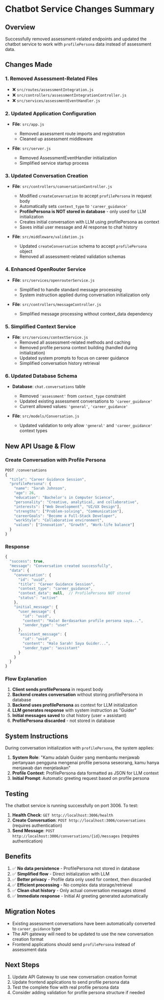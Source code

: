 # Chatbot Service Changes Summary

## Overview
Successfully removed assessment-related endpoints and updated the chatbot service to work with `profilePersona` data instead of assessment data.

## Changes Made

### 1. Removed Assessment-Related Files
- ❌ `src/routes/assessmentIntegration.js`
- ❌ `src/controllers/assessmentIntegrationController.js`
- ❌ `src/services/assessmentEventHandler.js`

### 2. Updated Application Configuration
- **File**: `src/app.js`
  - Removed assessment route imports and registration
  - Cleaned up assessment middleware

- **File**: `src/server.js`
  - Removed AssessmentEventHandler initialization
  - Simplified service startup process

### 3. Updated Conversation Creation
- **File**: `src/controllers/conversationController.js`
  - Modified `createConversation` to accept `profilePersona` in request body
  - Automatically sets `context_type` to `'career_guidance'`
  - **ProfilePersona is NOT stored in database** - only used for LLM initialization
  - Creates initial conversation with LLM using profilePersona as context
  - Saves initial user message and AI response to chat history

- **File**: `src/middleware/validation.js`
  - Updated `createConversation` schema to accept `profilePersona` object
  - Removed all assessment-related validation schemas

### 4. Enhanced OpenRouter Service
- **File**: `src/services/openrouterService.js`
  - Simplified to handle standard message processing
  - System instruction applied during conversation initialization only

- **File**: `src/controllers/messageController.js`
  - Simplified message processing without context_data dependency

### 5. Simplified Context Service
- **File**: `src/services/contextService.js`
  - Removed all assessment-related methods and caching
  - Removed profile persona context building (handled during initialization)
  - Updated system prompts to focus on career guidance
  - Simplified conversation history retrieval

### 6. Updated Database Schema
- **Database**: `chat.conversations` table
  - Removed `'assessment'` from `context_type` constraint
  - Updated existing assessment conversations to `'career_guidance'`
  - Current allowed values: `'general'`, `'career_guidance'`

- **File**: `src/models/Conversation.js`
  - Updated validation to only allow `'general'` and `'career_guidance'` context types

## New API Usage & Flow

### Create Conversation with Profile Persona
```javascript
POST /conversations
{
  "title": "Career Guidance Session",
  "profilePersona": {
    "name": "Sarah Johnson",
    "age": 26,
    "education": "Bachelor's in Computer Science",
    "personality": "Creative, analytical, and collaborative",
    "interests": ["Web Development", "UI/UX Design"],
    "strengths": ["Problem-solving", "Communication"],
    "careerGoals": "Become a Full-Stack Developer",
    "workStyle": "Collaborative environment",
    "values": ["Innovation", "Growth", "Work-life balance"]
  }
}
```

### Response
```javascript
{
  "success": true,
  "message": "Conversation created successfully",
  "data": {
    "conversation": {
      "id": "uuid",
      "title": "Career Guidance Session",
      "context_type": "career_guidance",
      "context_data": null,  // ProfilePersona NOT stored
      "status": "active"
    },
    "initial_message": {
      "user_message": {
        "id": "uuid",
        "content": "Halo! Berdasarkan profile persona saya...",
        "sender_type": "user"
      },
      "assistant_message": {
        "id": "uuid",
        "content": "Halo Sarah! Saya Guider...",
        "sender_type": "assistant"
      }
    }
  }
}
```

### Flow Explanation
1. **Client sends profilePersona** in request body
2. **Backend creates conversation** without storing profilePersona in database
3. **Backend uses profilePersona** as context for LLM initialization
4. **LLM generates response** with system instruction as "Guider"
5. **Initial messages saved** to chat history (user + assistant)
6. **ProfilePersona discarded** - not stored in database

## System Instructions
During conversation initialization with `profilePersona`, the system applies:

1. **System Role**: "Kamu adalah Guider yang membantu menjawab pertanyaan pengguna mengenai profile persona seseorang, kamu hanya menjawab dan menjelaskan"
2. **Profile Context**: ProfilePersona data formatted as JSON for LLM context
3. **Initial Prompt**: Automatic greeting request based on profile persona

## Testing
The chatbot service is running successfully on port 3006. To test:

1. **Health Check**: `GET http://localhost:3006/health`
2. **Create Conversation**: `POST http://localhost:3006/conversations` (requires authentication)
3. **Send Message**: `POST http://localhost:3006/conversations/{id}/messages` (requires authentication)

## Benefits
1. ✅ **No data persistence** - ProfilePersona not stored in database
2. ✅ **Simplified flow** - Direct initialization with LLM
3. ✅ **Better privacy** - Profile data only used for context, then discarded
4. ✅ **Efficient processing** - No complex data storage/retrieval
5. ✅ **Clean chat history** - Only actual conversation messages stored
6. ✅ **Immediate response** - Initial AI greeting generated automatically

## Migration Notes
- Existing assessment conversations have been automatically converted to `career_guidance` type
- The API gateway will need to be updated to use the new conversation creation format
- Frontend applications should send `profilePersona` instead of assessment data

## Next Steps
1. Update API Gateway to use new conversation creation format
2. Update frontend applications to send profile persona data
3. Test the complete flow with real profile persona data
4. Consider adding validation for profile persona structure if needed
